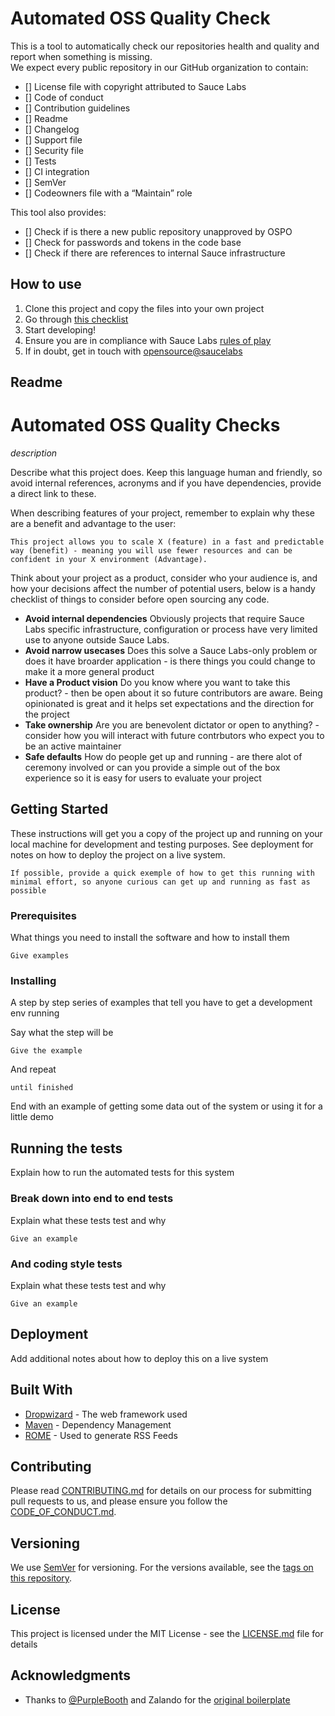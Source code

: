 # Automated OSS Quality Check

This is a tool to automatically check our repositories health and quality and report when something is missing.  
We expect every public repository in our GitHub organization to contain:

- [] License file with copyright attributed to Sauce Labs
- [] Code of conduct
- [] Contribution guidelines
- [] Readme
- [] Changelog
- [] Support file
- [] Security file
- [] Tests
- [] CI integration
- [] SemVer
- [] Codeowners file with a “Maintain” role

This tool also provides: 

- [] Check if is there a new public repository unapproved by OSPO
- [] Check for passwords and tokens in the code base
- [] Check if there are references to internal Sauce infrastructure


## How to use

1. Clone this project and copy the files into your own project
2. Go through [this checklist](../../issues/1)
3. Start developing!
4. Ensure you are in compliance with Sauce Labs [rules of play](https://opensource.saucelabs.com/docs/releasing/)
5. If in doubt, get in touch with [opensource@saucelabs](mailto:opensource@saucelabs.com)

## Readme

# Automated OSS Quality Checks

_description_

Describe what this project does. Keep this language human and friendly, so avoid internal references, acronyms and if you 
have dependencies, provide a direct link to these.

When describing features of your project, remember to explain why these are a benefit and advantage to the user:

```
This project allows you to scale X (feature) in a fast and predictable way (benefit) - meaning you will use fewer resources and can be confident in your X environment (Advantage).
```

Think about your project as a product, consider who your audience is, and how your decisions affect the number of potential users, below is a handy checklist of things to consider before open sourcing any code. 

- **Avoid internal dependencies** Obviously projects that require Sauce Labs specific infrastructure, configuration or process have very limited use to anyone outside Sauce Labs. 
- **Avoid narrow usecases** Does this solve a Sauce Labs-only problem or does it have broarder application - is there things you could change to make it a more general product
- **Have a Product vision** Do you know where you want to take this product? - then be open about it so future contributors are aware. Being opinionated is great and it helps set expectations and the direction for the project
- **Take ownership** Are you are benevolent dictator or open to anything? - consider how you will interact with future contrbutors who expect you to be an active maintainer
- **Safe defaults** How do people get up and running - are there alot of ceremony involved or can you provide a simple out of the box experience so it is easy for users to evaluate your project

## Getting Started

These instructions will get you a copy of the project up and running on your local machine for development and testing purposes. See deployment for notes on how to deploy the project on a live system.

```
If possible, provide a quick exemple of how to get this running with minimal effort, so anyone curious can get up and running as fast as possible 
```

### Prerequisites

What things you need to install the software and how to install them

```
Give examples
```

### Installing

A step by step series of examples that tell you have to get a development env running

Say what the step will be

```
Give the example
```

And repeat

```
until finished
```

End with an example of getting some data out of the system or using it for a little demo

## Running the tests

Explain how to run the automated tests for this system

### Break down into end to end tests

Explain what these tests test and why

```
Give an example
```

### And coding style tests

Explain what these tests test and why

```
Give an example
```

## Deployment

Add additional notes about how to deploy this on a live system

## Built With

* [Dropwizard](http://www.dropwizard.io/1.0.2/docs/) - The web framework used
* [Maven](https://maven.apache.org/) - Dependency Management
* [ROME](https://rometools.github.io/rome/) - Used to generate RSS Feeds

## Contributing

Please read [CONTRIBUTING.md](CONTRIBUTING.md) for details on our process for submitting pull requests to us, and please ensure you follow the [CODE_OF_CONDUCT.md](CODE_OF_CONDUCT.md).

## Versioning

We use [SemVer](http://semver.org/) for versioning. For the versions available, see the [tags on this repository](https://github.com/saucelabs/_projectname_/tags). 

## License

This project is licensed under the MIT License - see the [LICENSE.md](LICENSE.md) file for details

## Acknowledgments

* Thanks to [@PurpleBooth](https://github.com/PurpleBooth) and Zalando for the [original boilerplate](https://github.com/zalando-incubator/new-project)
